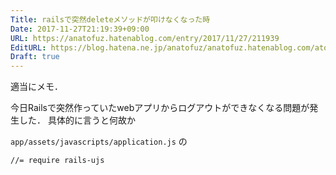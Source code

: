```yaml
---
Title: railsで突然deleteメソッドが叩けなくなった時
Date: 2017-11-27T21:19:39+09:00
URL: https://anatofuz.hatenablog.com/entry/2017/11/27/211939
EditURL: https://blog.hatena.ne.jp/anatofuz/anatofuz.hatenablog.com/atom/entry/8599973812321639025
Draft: true
---
```



適当にメモ．

今日Railsで突然作っていたwebアプリからログアウトができなくなる問題が発生した．
具体的に言うと何故か


`app/assets/javascripts/application.js` の


```
//= require rails-ujs
```
